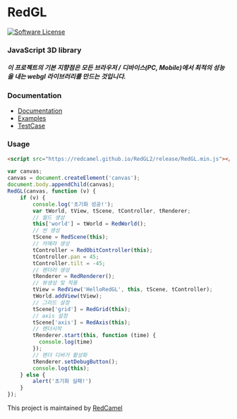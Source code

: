# RedGL
[![Software License](https://img.shields.io/github/license/swisnl/build-size.svg)](LICENSE)

### JavaScript 3D library
##### 이 프로젝트의 기본 지향점은 모든 브라우저 / 디바이스(PC, Mobile)에서 최적의 성능을 내는 webgl 라이브러리를 만드는 것입니다.


### Documentation
- [Documentation](https://redcamel.github.io/RedGL2/redDoc/index.html)
- [Examples](https://redcamel.github.io/RedGL2/example/index.html)
- [TestCase](https://redcamel.github.io/RedGL2/testCase/index.html)

### Usage
```html
<script src="https://redcamel.github.io/RedGL2/release/RedGL.min.js"></script>
```
```javascript
var canvas;
canvas = document.createElement('canvas');
document.body.appendChild(canvas);
RedGL(canvas, function (v) {
    if (v) {
        console.log('초기화 성공!');
        var tWorld, tView, tScene, tController, tRenderer;
        // 월드 생성
        this['world'] = tWorld = RedWorld();
        // 씬 생성
        tScene = RedScene(this);
        // 카메라 생성
        tController = RedObitController(this);
        tController.pan = 45;
        tController.tilt = -45;
        // 렌더러 생성
        tRenderer = RedRenderer();
        // 뷰생성 및 적용
        tView = RedView('HelloRedGL', this, tScene, tController);
        tWorld.addView(tView);
        // 그리드 설정
        tScene['grid'] = RedGrid(this);
        // axis 설정
        tScene['axis'] = RedAxis(this);
        // 렌더시작
        tRenderer.start(this, function (time) {
          console.log(time)
        });
        // 렌더 디버거 활성화
        tRenderer.setDebugButton();
        console.log(this);
    } else {
        alert('초기화 실패!')
    }
});
```

This project is maintained by [RedCamel](mailto:webseon@gmail.com)
